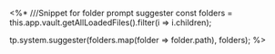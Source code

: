 <%* ///Snippet for folder prompt suggester
const folders = this.app.vault.getAllLoadedFiles().filter(i => i.children);

tp.system.suggester(folders.map(folder => folder.path), folders);
%>

